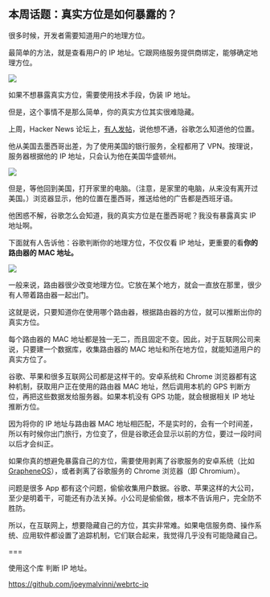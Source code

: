 ## 本周话题：真实方位是如何暴露的？

很多时候，开发者需要知道用户的地理方位。

最简单的方法，就是查看用户的 IP 地址。它跟网络服务提供商绑定，能够确定地理方位。

![](https://cdn.beekka.com/blogimg/asset/202212/bg2022122706.webp)

如果不想暴露真实方位，需要使用技术手段，伪装 IP 地址。

但是，这个事情不是那么简单，你的真实方位其实很难隐藏。

上周，Hacker News 论坛上，[有人发帖](https://news.ycombinator.com/item?id=34032484)，说他想不通，谷歌怎么知道他的位置。

他从美国去墨西哥出差，为了使用美国的银行服务，全程都用了 VPN。按理说，服务器根据他的 IP 地址，只会认为他在美国华盛顿州。

![](https://cdn.beekka.com/blogimg/asset/202212/bg2022122707.webp)

但是，等他回到美国，打开家里的电脑。（注意，是家里的电脑，从来没有离开过美国。）浏览器显示，他的位置在墨西哥，推送给他的广告都是西班牙语。

他困惑不解，谷歌怎么会知道，我的真实方位是在墨西哥呢？我没有暴露真实 IP 地址啊。

下面就有人告诉他：谷歌判断你的地理方位，不仅仅看 IP 地址，更重要的看**你的路由器的 MAC 地址。**

![](https://cdn.beekka.com/blogimg/asset/202212/bg2022122708.webp)

一般来说，路由器很少改变地理方位。它放在某个地方，就会一直放在那里，很少有人带着路由器一起出门。

这就是说，只要知道你在使用哪个路由器，根据路由器的方位，就可以推断出你的真实方位。

每个路由器的 MAC 地址都是独一无二，而且固定不变。因此，对于互联网公司来说，只要建一个数据库，收集路由器的 MAC 地址和所在地方位，就能知道用户的真实方位了。

谷歌、苹果和很多互联网公司都是这样干的。安卓系统和 Chrome 浏览器都有这种机制，获取用户正在使用的路由器 MAC 地址，然后调用本机的 GPS 判断方位，再把这些数据发给服务器。如果本机没有 GPS 功能，就会根据相关 IP 地址推断方位。

因为将你的 IP 地址与路由器 MAC 地址相匹配，不是实时的，会有一个时间差，所以有时候你出门旅行，方位变了，但是谷歌还会显示以前的方位，要过一段时间以后才会纠正。

如果你真的想避免暴露自己的方位，需要使用剥离了谷歌服务的安卓系统（比如 [GrapheneOS](https://grapheneos.org/)），或者剥离了谷歌服务的 Chrome 浏览器（即 Chromium）。

问题是很多 App 都有这个问题，偷偷收集用户数据。谷歌、苹果这样的大公司，至少是明着干，可能还有办法关掉。小公司是偷偷做，根本不告诉用户，完全防不胜防。

所以，在互联网上，想要隐藏自己的方位，其实非常难。如果电信服务商、操作系统、应用软件都设置了追踪机制，它们联合起来，我觉得几乎没有可能隐藏自己。

===

使用这个库 判断 IP 地址。

https://github.com/joeymalvinni/webrtc-ip